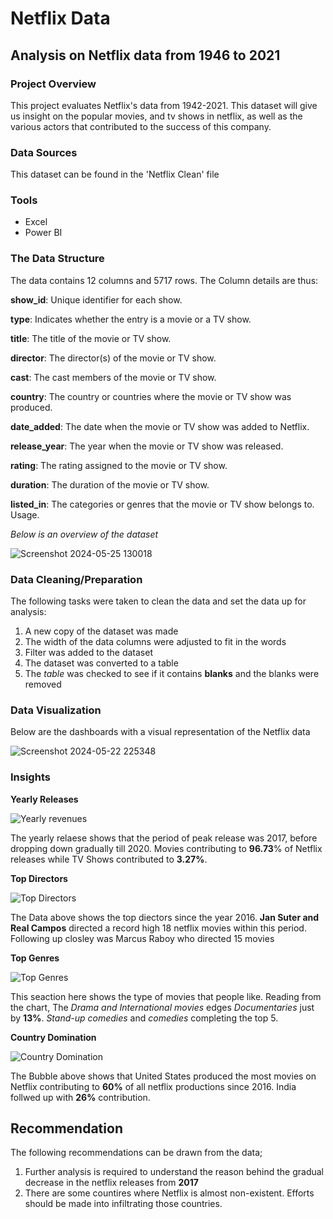 # Netflix Data
## Analysis on Netflix data from 1946 to 2021

### Project Overview
This project evaluates Netflix's data from 1942-2021. This dataset will give us insight on the popular movies, and tv shows in netflix, as well as the various actors that contributed to the success of this company.

### Data Sources
This dataset can be found in the 'Netflix Clean' file

### Tools
- Excel
- Power BI

### The Data Structure
The data contains 12 columns and 5717 rows.
The Column details are thus:

**show_id**: Unique identifier for each show.

**type**: Indicates whether the entry is a movie or a TV show.

**title**: The title of the movie or TV show.

**director**: The director(s) of the movie or TV show.

**cast**: The cast members of the movie or TV show.

**country**: The country or countries where the movie or TV show was produced.

**date_added**: The date when the movie or TV show was added to Netflix.

**release_year**: The year when the movie or TV show was released.

**rating**: The rating assigned to the movie or TV show.

**duration**: The duration of the movie or TV show.

**listed_in**: The categories or genres that the movie or TV show belongs to.
Usage.

*Below is an overview of the dataset*

![Screenshot 2024-05-25 130018](https://github.com/NStanley0524/Netflix_Data/assets/169830658/441df34f-8bda-4a46-a052-a68be70e0eee)



### Data Cleaning/Preparation
The following tasks were taken to clean the data and set the data up for analysis:
1. A new copy of the dataset was made
2. The width of the data columns were adjusted to fit in the words
3. Filter was added to the dataset
4. The dataset was converted to a table
5. The *table* was checked to see if it contains **blanks** and the blanks were removed


### Data Visualization
Below are the dashboards with a visual representation of the Netflix data

![Screenshot 2024-05-22 225348](https://github.com/NStanley0524/_Netflix_/assets/169830658/3e870399-8c33-47a8-94f6-fd28cd1f3ae3)

### Insights
**Yearly Releases**

![Yearly revenues](https://github.com/NStanley0524/_Netflix_/assets/169830658/bf9a0bdf-7924-4646-9a0b-3f9a0935d705)

The yearly relaese shows that the period of peak release was 2017, before dropping down gradually till 2020. Movies contributing to **96.73**% of Netflix releases while TV Shows contributed to **3.27%**. 

**Top Directors**

![Top Directors](https://github.com/NStanley0524/Netflix_Data/assets/169830658/575e9ff7-de20-4428-a92b-e0bf9a316d55)

The Data above shows the top diectors since the year 2016. **Jan Suter and Real Campos** directed a record high 18 netflix movies within this period. Following up closley was Marcus Raboy who directed 15 movies

**Top Genres**

![Top Genres](https://github.com/NStanley0524/Netflix_Data/assets/169830658/b5517ddf-40ea-40dd-86ae-28f66c479517)

This seaction here shows the type of movies that people like. Reading from the chart, The *Drama and International movies* edges *Documentaries* just by **13%**. *Stand-up comedies* and *comedies* completing the top 5.

**Country Domination**

![Country Domination](https://github.com/NStanley0524/Netflix_Data/assets/169830658/52b9af6f-169c-451f-80f7-90098236523e)

The Bubble above shows that United States produced the most movies on Netflix contributing to **60%** of all netflix productions since 2016. India follwed up with **26%** contribution. 

## Recommendation
The following recommendations can be drawn from the data;
1. Further analysis is required to understand the reason behind the gradual decrease in the netflix releases from **2017**
2. There are some countires where Netflix is almost non-existent. Efforts should be made into infiltrating those countries.





